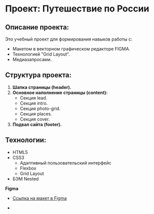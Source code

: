 # Проект: Путешествие по России

## Описание проекта:
Это учебный проект для формирования навыков работы с:
* Макетом в векторном  графическом редакторе FIGMA.
* Технологией ”Grid Layout“.
* Медиазапросами.

## Структура проекта:
1. **Шапка страницы (header).**
2. **Основное наполнение страницы (content):**
   * Секция lead.
   * Секция intro.
   * Секция photo-grid.
   * Секция places.
   * Секция cover.
3. **Подвал сайта (footer).**
## Технологии:
* HTML5
* CSS3
  * Адаптивный пользовательский интерфейс
  * Flexbox
  * Grid Layout
* БЭМ Nested

**Figma**

* [Ссылка на макет в Figma](https://www.figma.com/file/5S2WSbEFL6awjVWJ0NWL8Q/Sprint-3_-Russia-_-desktop-mobile?node-id=28503%3A0)

*
